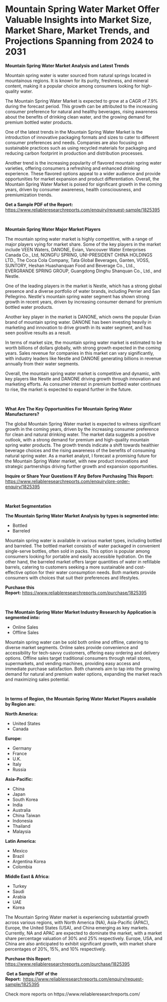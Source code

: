 <p><h1>Mountain Spring Water Market Offer Valuable Insights into Market Size, Market Share, Market Trends, and Projections Spanning from 2024 to 2031</h1></p><p><strong>Mountain Spring Water Market Analysis and Latest Trends</strong></p>
<p><p>Mountain spring water is water sourced from natural springs located in mountainous regions. It is known for its purity, freshness, and mineral content, making it a popular choice among consumers looking for high-quality water.</p><p>The Mountain Spring Water Market is expected to grow at a CAGR of 7.9% during the forecast period. This growth can be attributed to the increasing consumer preference for natural and healthy beverages, rising awareness about the benefits of drinking clean water, and the growing demand for premium bottled water products.</p><p>One of the latest trends in the Mountain Spring Water Market is the introduction of innovative packaging formats and sizes to cater to different consumer preferences and needs. Companies are also focusing on sustainable practices such as using recycled materials for packaging and reducing carbon footprint in production and distribution processes.</p><p>Another trend is the increasing popularity of flavored mountain spring water varieties, offering consumers a refreshing and enhanced drinking experience. These flavored options appeal to a wider audience and provide opportunities for market expansion and product differentiation. Overall, the Mountain Spring Water Market is poised for significant growth in the coming years, driven by consumer awareness, health consciousness, and premiumization trends.</p></p>
<p><strong>Get a Sample PDF of the Report:&nbsp;</strong> <a href="https://www.reliableresearchreports.com/enquiry/request-sample/1825395">https://www.reliableresearchreports.com/enquiry/request-sample/1825395</a></p>
<p>&nbsp;</p>
<p><strong>Mountain Spring Water Major Market Players</strong></p>
<p><p>The mountain spring water market is highly competitive, with a range of major players vying for market share. Some of the key players in the market include VEEN Waters, DANONE, Evian, Vancouver Water Enterprises Canada Co., Ltd, NONGFU SPRING, UNI-PRESIDENT CHINA HOLDINGS LTD., The Coca Cola Company, Tata Global Beverages, Ganten, VOSS, SUNTORY, Heshan Huashanquan Food and Beverage Co., Ltd., EVERGRANDE SPRING GROUP, Guangdong Dinghu Shanquan Co., Ltd., and Nestle.</p><p>One of the leading players in the market is Nestle, which has a strong global presence and a diverse portfolio of water brands, including Perrier and San Pellegrino. Nestle's mountain spring water segment has shown strong growth in recent years, driven by increasing consumer demand for premium bottled water products.</p><p>Another key player in the market is DANONE, which owns the popular Evian brand of mountain spring water. DANONE has been investing heavily in marketing and innovation to drive growth in its water segment, and has seen positive results as a result.</p><p>In terms of market size, the mountain spring water market is estimated to be worth billions of dollars globally, with strong growth expected in the coming years. Sales revenue for companies in this market can vary significantly, with industry leaders like Nestle and DANONE generating billions in revenue annually from their water segments.</p><p>Overall, the mountain spring water market is competitive and dynamic, with key players like Nestle and DANONE driving growth through innovation and marketing efforts. As consumer interest in premium bottled water continues to rise, the market is expected to expand further in the future.</p></p>
<p>&nbsp;</p>
<p><strong>What Are The Key Opportunities For Mountain Spring Water Manufacturers?</strong></p>
<p><p>The global Mountain Spring Water market is expected to witness significant growth in the coming years, driven by the increasing consumer preference for clean and natural drinking water. The market data suggests a positive outlook, with a strong demand for premium and high-quality mountain spring water products. The growth trends indicate a shift towards healthier beverage choices and the rising awareness of the benefits of consuming natural spring water. As a market analyst, I forecast a promising future for the Mountain Spring Water market, with new product innovations and strategic partnerships driving further growth and expansion opportunities.</p></p>
<p><strong>Inquire or Share Your Questions If Any Before Purchasing This Report:</strong> <a href="https://www.reliableresearchreports.com/enquiry/pre-order-enquiry/1825395">https://www.reliableresearchreports.com/enquiry/pre-order-enquiry/1825395</a></p>
<p>&nbsp;</p>
<p><strong>Market Segmentation</strong></p>
<p><strong>The Mountain Spring Water Market Analysis by types is segmented into:</strong></p>
<p><ul><li>Bottled</li><li>Barreled</li></ul></p>
<p><p>Mountain spring water is available in various market types, including bottled and barreled. The bottled market consists of water packaged in convenient single-serve bottles, often sold in packs. This option is popular among consumers looking for portable and easily accessible hydration. On the other hand, the barreled market offers larger quantities of water in refillable barrels, catering to customers seeking a more sustainable and cost-effective option for their water consumption needs. Both markets provide consumers with choices that suit their preferences and lifestyles.</p></p>
<p><strong>Purchase this Report:&nbsp;</strong><a href="https://www.reliableresearchreports.com/purchase/1825395">https://www.reliableresearchreports.com/purchase/1825395</a></p>
<p>&nbsp;</p>
<p><strong>The Mountain Spring Water Market Industry Research by Application is segmented into:</strong></p>
<p><ul><li>Online Sales</li><li>Offline Sales</li></ul></p>
<p><p>Mountain spring water can be sold both online and offline, catering to diverse market segments. Online sales provide convenience and accessibility for tech-savvy customers, offering easy ordering and delivery options. Offline sales target traditional consumers through retail stores, supermarkets, and vending machines, providing easy access and immediate purchase satisfaction. Both channels aim to tap into the growing demand for natural and premium water options, expanding the market reach and maximizing sales potential.</p></p>
<p>&nbsp;</p>
<p><strong>In terms of Region, the Mountain Spring Water Market Players available by Region are:</strong></p>
<p>
    <p> <strong> North America: </strong>
        <ul>
            <li>United States</li>
            <li>Canada</li>
        </ul>
        </p> 
    <p> <strong> Europe: </strong>
        <ul>
            <li>Germany</li>
            <li>France</li>
            <li>U.K.</li>
            <li>Italy</li>
            <li>Russia</li>
        </ul>
        </p> 
    <p> <strong> Asia-Pacific: </strong>
        <ul>
            <li>China</li>
            <li>Japan</li>
            <li>South Korea</li>
            <li>India</li>
            <li>Australia</li>
            <li>China Taiwan</li>
            <li>Indonesia</li>
            <li>Thailand</li>
            <li>Malaysia</li>
        </ul>
        </p> 
    <p> <strong> Latin America: </strong>
        <ul>
            <li>Mexico</li>
            <li>Brazil</li>
            <li>Argentina Korea</li>
            <li>Colombia</li>
        </ul>
        </p> 
    <p> <strong> Middle East & Africa: </strong>
        <ul>
            <li>Turkey</li>
            <li>Saudi</li>
            <li>Arabia</li>
            <li>UAE</li>
            <li>Korea</li>
        </ul>
    </p>
    </p>
<p><p>The Mountain Spring Water market is experiencing substantial growth across various regions, with North America (NA), Asia-Pacific (APAC), Europe, the United States (USA), and China emerging as key markets. Currently, NA and APAC are expected to dominate the market, with a market share percentage valuation of 30% and 25% respectively. Europe, USA, and China are also anticipated to exhibit significant growth, with market share percentages of 20%, 15%, and 10% respectively.</p></p>
<p><strong>Purchase this Report: </strong><a href="https://www.reliableresearchreports.com/purchase/1825395">https://www.reliableresearchreports.com/purchase/1825395</a></p>
<p>&nbsp;<strong>Get a Sample PDF of the Report:&nbsp;&nbsp;</strong><a href="https://www.reliableresearchreports.com/enquiry/request-sample/1825395">https://www.reliableresearchreports.com/enquiry/request-sample/1825395</a></p>
<p><strong></strong></p>
<p>Check more reports on https://www.reliableresearchreports.com/</p>